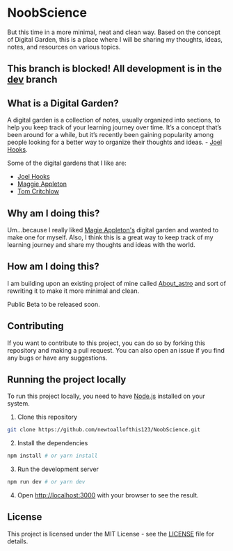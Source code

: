 # NoobScience

But this time in a more minimal, neat and clean way.
Based on the concept of Digital Garden, this is a place where I will be sharing my thoughts, ideas, notes, and resources on various topics.

## This branch is blocked! All development is in the [dev](/tree/dev) branch

## What is a Digital Garden?

A digital garden is a collection of notes, usually organized into sections, to help you keep track of your learning journey over time. It’s a concept that’s been around for a while, but it’s recently been gaining popularity among people looking for a better way to organize their thoughts and ideas. - [Joel Hooks](https://joelhooks.com/digital-garden).

Some of the digital gardens that I like are:

- [Joel Hooks](https://joelhooks.com/digital-garden)
- [Maggie Appleton](https://maggieappleton.com/garden)
- [Tom Critchlow](https://tomcritchlow.com/wiki/)

## Why am I doing this?

Um...because I really liked [Magie Appleton's](https://maggieappleton.com/garden) digital garden and wanted to make one for myself. Also, I think this is a great way to keep track of my learning journey and share my thoughts and ideas with the world.

## How am I doing this?

I am building upon an existing project of mine called [About_astro](https://github.com/newtoallofthis123/About_astro) and sort of rewriting it to make it more minimal and clean.

Public Beta to be released soon.

## Contributing

If you want to contribute to this project, you can do so by forking this repository and making a pull request. You can also open an issue if you find any bugs or have any suggestions.

## Running the project locally

To run this project locally, you need to have [Node.js](https://nodejs.org/en/) installed on your system.

1. Clone this repository

```bash
git clone https://github.com/newtoallofthis123/NoobScience.git
```

2. Install the dependencies

```bash
npm install # or yarn install
```

3. Run the development server

```bash
npm run dev # or yarn dev
```

4. Open [http://localhost:3000](http://localhost:3000) with your browser to see the result.

## License

This project is licensed under the MIT License - see the [LICENSE](LICENSE) file for details.
